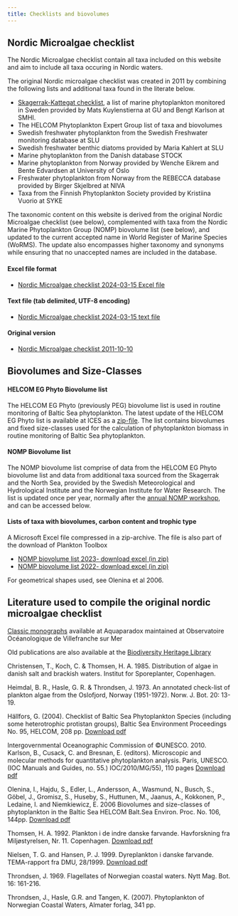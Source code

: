 ```yaml
---
title: Checklists and biovolumes
---
```

## Nordic Microalgae checklist

The Nordic Microalgae checklist contain all taxa included on this website and aim to include all taxa occuring in Nordic waters.

The original Nordic microalgae checklist was created in 2011 by combining the following lists and additional taxa found in the literate below.
* [Skagerrak-Kattegat checklist](https://www.smhi.se/oceanografi/oce_info_data/plankton_checklist/ssshome.htm), a list of marine phytoplankton monitored in Sweden provided by Mats Kuylenstierna at GU and Bengt Karlson at SMHI.
* The HELCOM Phytoplankton Expert Group list of taxa and biovolumes
* Swedish freshwater phytoplankton from the Swedish Freshwater monitoring database at SLU
* Swedish freshwater benthic diatoms provided by Maria Kahlert at SLU 
* Marine phytoplankton from the Danish database STOCK 
* Marine phytoplankton from Norway provided by Wenche Eikrem and Bente Edvardsen at University of Oslo
* Freshwater phytoplankton from Norway from the REBECCA database provided by Birger Skjelbred at NIVA 
* Taxa from the Finnish Phytoplankton Society provided by Kristiina Vuorio at SYKE 

The taxonomic content on this website is derived from the original Nordic Microalgae checklist (see below), complemented with taxa from the Nordic Marine Phytoplankton Group (NOMP) biovolume list (see below), and updated to the current accepted name in World Register of Marine Species (WoRMS). The update also encompasses higher taxonomy and synonyms while ensuring that no unaccepted names are included in the database. 
 
#### Excel file format

* [Nordic Microalgae checklist 2024-03-15 Excel file](https://data.smhi.se/oce/SLW/checklists/2024-03-15/nordicmicroalgae_checklist_2024_mar_15.xlsx)

#### Text file (tab delimited, UTF-8 encoding)

* [Nordic Microalgae checklist 2024-03-15 text file](https://data.smhi.se/oce/SLW/checklists/2024-03-15/nordicmicroalgae_checklist_2024_mar_15.txt)

#### Original version

* [Nordic Microalgae checklist 2011-10-10](https://data.smhi.se/oce/SLW/checklists/2011-10-10/)


## Biovolumes and Size-Classes


#### HELCOM EG Phyto Biovolume list

The HELCOM EG Phyto (previously PEG) biovolume list is used in routine monitoring of Baltic Sea phytoplankton. The latest update of the HELCOM EG Phyto list is available at ICES as a [zip-file](http://ices.dk/data/Documents/ENV/PEG_BVOL.zip). The list contains biovolumes and fixed size-classes used for the calculation of phytoplankton biomass in routine monitoring of Baltic Sea phytoplankton. 

#### NOMP Biovolume list

The NOMP biovolume list comprise of data from the HELCOM EG Phyto biovolume list and data from additional taxa sourced from the Skagerrak and the North Sea, provided by the Swedish Meteorological and Hydrological Institute and the Norwegian Institute for Water Research. The list is updated once per year, normally after the [annual NOMP workshop](nordicmicroalgae.org/nomp/), and can be accessed below.

#### Lists of taxa with biovolumes, carbon content and trophic type
A Microsoft Excel file compressed in a zip-archive. The file is also part of the download of Plankton Toolbox
* [NOMP biovolume list 2023- download excel (in zip)](https://data.smhi.se/oce/SLW/plankton_toolbox_1_4_1/nomp_taxa_biovolumes_and_carbon_2023.zip)
* [NOMP biovolume list 2022- download excel (in zip)](https://data.smhi.se/oce/SLW/plankton_toolbox_1_4_0/nomp_taxa_biovolumes_and_carbon_2022.zip)

For geometrical shapes used, see Olenina et al 2006. 


## Literature used to compile the original nordic microalgae checklist

[Classic monographs](http://www.obs-vlfr.fr/LOV/aquaparadox/html/ClassicMonographs.php) available at Aquaparadox maintained at Observatoire Océanologique de Villefranche sur Mer

Old publications are also available at the [Biodiversity Heritage Library](http://www.biodiversitylibrary.org/)

Christensen, T., Koch, C. & Thomsen, H. A. 1985. Distribution of algae in danish salt and brackish waters. Institut for Sporeplanter, Copenhagen.

Heimdal, B. R., Hasle, G. R. & Throndsen, J. 1973. An annotated check-list of plankton algae from the Oslofjord, Norway (1951-1972). Norw. J. Bot. 20: 13-19.

Hällfors, G. (2004). Checklist of Baltic Sea Phytoplankton Species (including some heterotrophic protistan groups), Baltic Sea Environment Proceedings No. 95, HELCOM, 208 pp. [Download pdf](https://www.helcom.fi/wp-content/uploads/2019/10/BSEP95.pdf)

Intergovernmental Oceanographic Commission of ©UNESCO. 2010. Karlson, B., Cusack, C. and Bresnan, E. (editors). Microscopic and molecular methods for quantitative phytoplankton analysis. Paris, UNESCO. (IOC Manuals and Guides, no. 55.) IOC/2010/MG/55), 110 pages [Download pdf](http://ioc-unesco.org/hab/index.php?option=com_oe&task=viewDocumentRecord&docID=5440)

Olenina, I., Hajdu, S., Edler, L., Andersson, A., Wasmund, N., Busch, S., Göbel, J., Gromisz, S., Huseby, S., Huttunen, M., Jaanus, A., Kokkonen, P., Ledaine, I. and Niemkiewicz, E. 2006 Biovolumes and size-classes of phytoplankton in the Baltic Sea HELCOM Balt.Sea Environ. Proc. No. 106, 144pp. [Download pdf](https://helcom.fi/wp-content/uploads/2019/08/BSEP106.pdf)

Thomsen, H. A. 1992. Plankton i de indre danske farvande. Havforskning fra Miljøstyrelsen, Nr. 11. Copenhagen. [Download pdf](https://www2.mst.dk/Udgiv/publikationer/1992/87-7810-034-8/pdf/87-7810-034-8.pdf)

Nielsen, T. G. and Hansen, P. J. 1999. Dyreplankton i danske farvande. TEMA-rapport fra DMU, 28/1999. [Download pdf](https://www2.dmu.dk/1_Viden/2_Publikationer/3_temarapporter/rapporter/87-7772-469-0.pdf?fbclid=IwAR1VG4rC_G-KP2niN6p2EERBr2fwd3nyln7CTnf0iqkBuPjwbQmyPWmOvhc)

Throndsen, J. 1969. Flagellates of Norwegian coastal waters. Nytt Mag. Bot. 16: 161-216.

Throndsen, J., Hasle, G.R. and Tangen, K. (2007). Phytoplankton of Norwegian Coastal Waters, Almater forlag, 341 pp.
